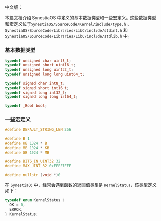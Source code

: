 中文版：

本篇文档介绍 SynestiaOS 中定义的基本数据类型和一些宏定义。这些数据类型和宏定义位于`SynestiaOS/SourceCode/Kernel/include/type.h` 、 `SynestiaOS/SourceCode/Libraries/LibC/include/stdint.h` 和 `SynestiaOS/SourceCode/Libraries/LibC/include/stdlib.h` 中。



### 基本数据类型


```c
typedef unsigned char uint8_t;
typedef unsigned short uint16_t;
typedef unsigned long uint32_t;
typedef unsigned long long uint64_t;

typedef signed char int8_t;
typedef signed short int16_t;
typedef signed long int32_t;
typedef signed long long int64_t;

typedef _Bool bool;
```



### 一些宏定义


```c
#define DEFAULT_STRING_LEN 256

#define B 1
#define KB 1024 * B
#define MB 1024 * KB
#define GB 1024 * MB

#define BITS_IN_UINT32 32
#define MAX_UINT_32 0xFFFFFFFF

#define nullptr (void *)0
```


在 `SynestiaOS` 中，经常会遇到函数的返回值类型是 `KernelStatus`，该类型定义如下：


```c
typedef enum KernelStatus {
  OK = 0,
  ERROR,
} KernelStatus;
```



